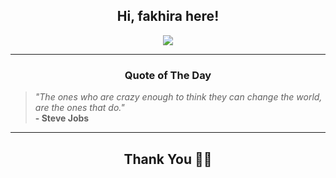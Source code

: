 <h2 align="center"> Hi, fakhira here!</h2>

<p align="center">
<a href="https://github.com/fakhiralkda" alt="github streak"><img src="https://dvst-streak.herokuapp.com/?user=fakhiralkda&theme=tokyonight&fire=DD472C"></a>
</p>

<hr>
<h3 align="center">Quote of The Day</h3>
<p align="center">
<blockquote>
<i>"The ones who are crazy enough to think they can change the world, are the ones that do."</i>
<br>
<b>- Steve Jobs</b>
</blockquote>
</p>


<hr>
<h2 align="center">Thank You 🙏🏼</h2>
